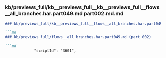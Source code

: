 ### kb/previews_full/kb__previews_full__kb__previews_full__flows__all_branches.har.part049.md.part002.md.md

```md
### kb/previews_full/kb__previews_full__flows__all_branches.har.part049.md.part002.md

```md
### kb/previews_full/flows__all_branches.har.part049.md (part 002)

```md
             "scriptId": "3601",
             
```

```

```

```
